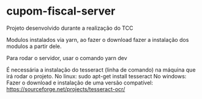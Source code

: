 # cupom-fiscal-server
Projeto desenvolvido durante a realização do TCC 

Modulos instalados via yarn, ao fazer o download fazer a instalação dos modulos a partir dele.

Para rodar o servidor, usar o comando yarn dev

É necessária a instalação do tesseract (linha de comando) na máquina que irá rodar o projeto.
No linux: sudo apt-get install tesseract
No windows: Fazer o download e instalação de uma versão compatível: https://sourceforge.net/projects/tesseract-ocr/
